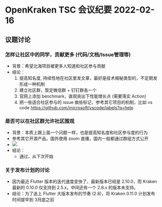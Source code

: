 # OpenKraken TSC 会议纪要 2022-02-16

## 议题讨论

### 怎样让社区中的同学，贡献更多 (代码/文档/Issue管理等)

- 背景：希望北海项目被更多人知道和社区参与贡献
- 结论：
  1. 提高知名度, 持续性地在社区里发文章，最好是技术揭秘类型的，不定期发形成一种机制
  2. 建立社区群，暂定微信群 + 钉钉群各一个
  3. 官网上添加 benchmark，直观突出下性能增长点 (需要落实 Action)
  4. 把一些适合社区参与的 issue 做些标记，参考其它项目的机制，比如 vs code https://github.com/microsoft/vscode/labels?q=help

### 是否可以在社区群允许社区围观

- 背景：本质上跟上面一个问题一样，也是提高知名度和社区参与度的行为
- 参考其它开源产品，国外使用 zoom 直播，国内一般都通过群组方式公开
- ![](https://user-images.githubusercontent.com/3922719/154203505-d6b3a763-e8b6-4550-85ab-a7f4a2fd98ea.png)
- 结论：
  - 通过，从下次开始

### 关于发布计划的讨论

- 因为最近 Flutter 版本的迭代速度变快了，最新版本已经是 2.10.0，而 Kraken 最新的 0.10.0 仅支持到 2.5.x，中间还有一个 2.8.x 的版本未支持。
- 结论：为了追上 Flutter 大版本发布的节奏 (2.8)，将 Kraken 0.11.0 计划发布时间提早到 3月底之前